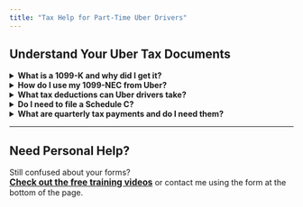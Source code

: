 ```yaml
---
title: "Tax Help for Part-Time Uber Drivers"
---
```


## Understand Your Uber Tax Documents

<details>
  <summary><strong>What is a 1099-K and why did I get it?</strong></summary>
  <p>
    The 1099-K shows your total Uber earnings. You'll need this to report income on your taxes. 
  </p>
</details>

<details>
  <summary><strong>How do I use my 1099-NEC from Uber?</strong></summary>
  <p>
    This form may show referral bonuses or other earnings outside rides. You include it with your self-employment income.
  </p>
</details>

<details>
  <summary><strong>What tax deductions can Uber drivers take?</strong></summary>
  <p>
    You can deduct mileage, phone usage, car washes, snacks for riders, tolls, and other work-related costs. These reduce your taxable income.
  </p>
</details>

<details>
  <summary><strong>Do I need to file a Schedule C?</strong></summary>
  <p>
    Yes — the Schedule C is the IRS form used to report your self-employment income and expenses from Uber driving.
  </p>
</details>

<details>
  <summary><strong>What are quarterly tax payments and do I need them?</strong></summary>
  <p>
    If you expect to owe more than $1,000 in taxes for the year, the IRS requires quarterly estimated payments to avoid penalties.
  </p>
</details>

---

## Need Personal Help?

Still confused about your forms?  
<a href="/training/" style="font-weight:bold; font-size:1.1em;">Check out the free training videos</a> or contact me using the form at the bottom of the page.

